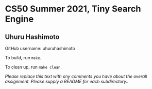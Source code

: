 # CS50 Summer 2021, Tiny Search Engine
## Uhuru Hashimoto 

GitHub username: uhuruhashimoto

To build, run `make`.

To clean up, run `make clean`.

*Please replace this text with any comments you have about the overall assignment.  Please supply a README for each subdirectory..*
